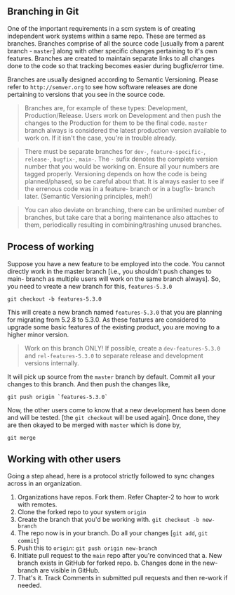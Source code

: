 Branching in Git
----------------

One of the important requirements in a scm system is of creating independent work systems within a same repo. These are termed as branches. Branches comprise of all the source code [usually from a parent branch - `master`] along with other specific changes pertaining to it's own features. Branches are created to maintain separate links to all changes done to the code so that tracking becomes easier during bugfix/error time.

Branches are usually designed according to Semantic Versioning. Please refer to `http://semver.org` to see how software releases are done pertaining to versions that you see in the source code.
> Branches are, for example of these types: Development, Production/Release. Users work on Development and then push the changes to the Production for them to be the final code.
> `master` branch always is considered the latest production version available to work on. If it isn't the case, you're in trouble already.

> There must be separate branches for `dev-`, `feature-specific-`, `release-`, `bugfix-`, `main-`. The `-` sufix denotes the complete version number that you would be working on. Ensure all your numbers are tagged properly. Versioning depends on how the code is being planned/phased, so be careful about that. It is always easier to see if the errenous code was in a feature- branch or in a bugfix- branch later. (Semantic Versioning principles, meh!)

> You can also deviate on branching, there can be unlimited number of branches, but take care that a boring maintenance also attaches to them, periodically resulting in combining/trashing unused branches.

Process of working
------------------

Suppose you have a new feature to be employed into the code. You cannot directly work in the master branch [i.e., you shouldn't push changes to main- branch as multiple users will work on the same branch always]. So, you need to vreate a new branch for this, `features-5.3.0`

	git checkout -b features-5.3.0

This will create a new branch named `features-5.3.0` that you are planning for migrating from 5.2.8 to 5.3.0. As these features are considered to upgrade some basic features of the existing product, you are moving to a higher minor version.

> Work on this branch ONLY! If possible, create a `dev-features-5.3.0` and `rel-features-5.3.0` to separate release and development versions internally.

It will pick up source from the `master` branch by default. Commit all your changes to this branch. And then push the changes like,

	git push origin `features-5.3.0`

Now, the other users come to know that a new development has been done and will be tested. [the `git checkout` will be used again]. Once done, they are then okayed to be merged with `master` which is done by,

	git merge


Working with other users
------------------------

Going a step ahead, here is a protocol strictly followed to sync changes across in an organization.

1. Organizations have repos. Fork them. Refer Chapter-2 to how to work with remotes.
2. Clone the forked repo to your system `origin`
3. Create the branch that you'd be working with. `git checkout -b new-branch`
4. The repo now is in your branch. Do all your changes [`git add`, `git commit`]
5. Push this to `origin`: `git push origin new-branch`
6. Initiate pull request to the `main` repo after you're convinced that 
	a. New branch exists in GitHub for forked repo.
	b. Changes done in the new-branch are visible in GitHub.
7. That's it. Track Comments in submitted pull requests and then re-work if needed.




